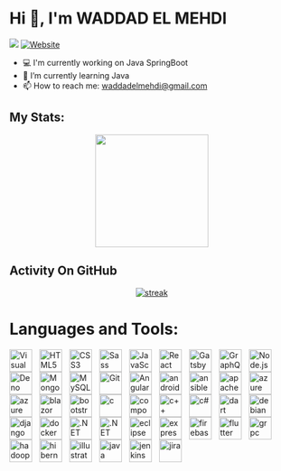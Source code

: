 # Hi 👋, I'm WADDAD EL MEHDI
<img src="https://readme-typing-svg.demolab.com/?lines=Developer%20of%20ChatCool%20Bot;Used%20by%20over%20100,000%20users;3+%2B%20years%20of%20coding%20experience&font=Fira%20Code&center=true&width=700&height=45&color=fff53a&vCenter=true&pause=1000&size=25" /></a>
[![Website](https://img.shields.io/website?label=https://waddadelmehdi.github.io/portfolio/&style=for-the-badge&url=https%3A%2F%2Fcodestackr.com)](https://waddadelmehdi.github.io/portfolio/)
- 💻 I'm currently working on Java SpringBoot
- 🌱 I’m currently learning Java 
- 📫 How to reach me: waddadelmehdi@gmail.com

## My Stats:
<p align="center">
<img height="200px" src="https://github-readme-stats.vercel.app/api?username=waddadelmehdi&hide_border=true&show_icons=true&count_private=true&theme=gruvbox&bg_color=151515">
</p>

## Activity On GitHub

<p align="center">
  <a href="https://github.com/Thinkright20">      
<img title="stats" alt="streak" src="https://github-readme-streak-stats.herokuapp.com/?user=waddadelmehdi&theme=dark&hide_border=true&stroke=f53b3b"/>
</a> 
</p>



# Languages and Tools:

<img align="left" alt="Visual Studio Code" width=" 40px" src="https://cdn.jsdelivr.net/gh/devicons/devicon/icons/vscode/vscode-original.svg" style="padding-right:10px;" />
<img align="left" alt="HTML5" width="40px" src="https://cdn.jsdelivr.net/gh/devicons/devicon/icons/html5/html5-original.svg" style="padding-right:10px;" />
<img align="left" alt="CSS3" width=" 40px" src="https://cdn.jsdelivr.net/gh/devicons/devicon/icons/css3/css3-original.svg" style="padding-right:10px;" />
<img align="left" alt="Sass" width=" 40px" src="https://cdn.jsdelivr.net/gh/devicons/devicon/icons/sass/sass-original.svg" style="padding-right:10px;" />
<img align="left" alt="JavaScript" width=" 40px" src="https://cdn.jsdelivr.net/gh/devicons/devicon/icons/javascript/javascript-original.svg" style="padding-right:10px;" />
<img align="left" alt="React" width=" 40px" src="https://cdn.jsdelivr.net/gh/devicons/devicon/icons/react/react-original.svg" style="padding-right:10px;" />
<img align="left" alt="Gatsby" width=" 40px" src="https://cdn.jsdelivr.net/gh/devicons/devicon/icons/gatsby/gatsby-original.svg" style="padding-right:10px;" />
<img align="left" alt="GraphQL" width=" 40px" src="https://cdn.jsdelivr.net/gh/devicons/devicon/icons/graphql/graphql-plain.svg" style="padding-right:10px;" />
<img align="left" alt="Node.js" width=" 40px" src="https://cdn.jsdelivr.net/gh/devicons/devicon/icons/nodejs/nodejs-original.svg" style="padding-right:10px;" />
<img align="left" alt="Deno" width=" 40px" src="./img/deno-light.svg" style="padding-right:10px;" />
<img align="left" alt="MongoDB" width=" 40px" src="https://cdn.jsdelivr.net/gh/devicons/devicon/icons/mongodb/mongodb-original.svg" style="padding-right:10px;" />
<img align="left" alt="MySQL" width=" 40px" src="https://cdn.jsdelivr.net/gh/devicons/devicon/icons/mysql/mysql-original.svg" style="padding-right:10px;" />
<img align="left" alt="Git" width=" 40px" src="https://cdn.jsdelivr.net/gh/devicons/devicon/icons/git/git-original.svg" style="padding-right:10px;" />
<img align="left" alt="Angular" width=" 40px" src="https://cdn.jsdelivr.net/gh/devicons/devicon@latest/icons/angularjs/angularjs-plain.svg" style="padding-right:10px;" />
<img align="left" alt="android" width="40px" src="https://cdn.jsdelivr.net/gh/devicons/devicon@latest/icons/android/android-original.svg" style="padding-right:10px;" />
<img align="left" alt="ansible" width="40px" src="https://cdn.jsdelivr.net/gh/devicons/devicon@latest/icons/ansible/ansible-original.svg" style="padding-right:10px;" />
<img align="left" alt="apache" width="40px" src="https://cdn.jsdelivr.net/gh/devicons/devicon@latest/icons/apache/apache-original.svg" style="padding-right:10px;" />
<img align="left" alt="azure" width="40px" src="https://cdn.jsdelivr.net/gh/devicons/devicon@latest/icons/azure/azure-original.svg" style="padding-right:10px;" />
<img align="left" alt="azure devops" width="40px" src="https://cdn.jsdelivr.net/gh/devicons/devicon@latest/icons/azuredevops/azuredevops-original.svg" style="padding-right:10px;" />
<img align="left" alt="blazor" width="40px" src="https://cdn.jsdelivr.net/gh/devicons/devicon@latest/icons/blazor/blazor-original.svg" style="padding-right:10px;" />
<img align="left" alt="bootstrap" width="40px" src="https://cdn.jsdelivr.net/gh/devicons/devicon@latest/icons/bootstrap/bootstrap-original.svg" style="padding-right:10px;" />
<img align="left" alt="c" width="40px" src="https://cdn.jsdelivr.net/gh/devicons/devicon@latest/icons/c/c-original.svg" style="padding-right:10px;" />
<img align="left" alt="composer" width="40px" src="https://cdn.jsdelivr.net/gh/devicons/devicon@latest/icons/composer/composer-original.svg" style="padding-right:10px;" />
<img align="left" alt="c++" width="40px" src="https://cdn.jsdelivr.net/gh/devicons/devicon@latest/icons/cplusplus/cplusplus-original.svg" style="padding-right:10px;" />
<img align="left" alt="c#" width="40px" src="https://cdn.jsdelivr.net/gh/devicons/devicon@latest/icons/csharp/csharp-original.svg" style="padding-right:10px;" />
<img align="left" alt="dart" width="40px" src="https://cdn.jsdelivr.net/gh/devicons/devicon@latest/icons/dart/dart-original-wordmark.svg" style="padding-right:10px;" />
<img align="left" alt="debian" width="40px" src="https://cdn.jsdelivr.net/gh/devicons/devicon@latest/icons/debian/debian-original-wordmark.svg" style="padding-right:10px;" />
<img align="left" alt="django" width="40px" src="https://cdn.jsdelivr.net/gh/devicons/devicon@latest/icons/django/django-plain-wordmark.svg" style="padding-right:10px;" />
<img align="left" alt="docker" width="40px" src="https://cdn.jsdelivr.net/gh/devicons/devicon@latest/icons/docker/docker-original-wordmark.svg" style="padding-right:10px;" />
<img align="left" alt=".NET Core" width="40px" src="https://cdn.jsdelivr.net/gh/devicons/devicon@latest/icons/dotnetcore/dotnetcore-original.svg" style="padding-right:10px;" />
<img align="left" alt=".NET Framework" width="40px" src="https://cdn.jsdelivr.net/gh/devicons/devicon@latest/icons/dot-net/dot-net-original-wordmark.svg" style="padding-right:10px;" />
<img align="left" alt="eclipse" width="40px" src="https://cdn.jsdelivr.net/gh/devicons/devicon@latest/icons/eclipse/eclipse-original-wordmark.svg" style="padding-right:10px;" />
<img align="left" alt="express" width="40px" src="https://cdn.jsdelivr.net/gh/devicons/devicon@latest/icons/express/express-original-wordmark.svg" style="padding-right:10px;" />
<img align="left" alt="firebase" width="40px" src="https://cdn.jsdelivr.net/gh/devicons/devicon@latest/icons/firebase/firebase-original.svg" style="padding-right:10px;" />
<img align="left" alt="flutter" width="40px" src="https://cdn.jsdelivr.net/gh/devicons/devicon@latest/icons/flutter/flutter-original.svg" style="padding-right:10px;" />
<img align="left" alt="grpc" width="40px" src="https://cdn.jsdelivr.net/gh/devicons/devicon@latest/icons/grpc/grpc-plain.svg" style="padding-right:10px;" />
<img align="left" alt="hadoop" width="40px" src="https://cdn.jsdelivr.net/gh/devicons/devicon@latest/icons/hadoop/hadoop-original.svg" style="padding-right:10px;" />
<img align="left" alt="hibernate" width="40px" src="https://cdn.jsdelivr.net/gh/devicons/devicon@latest/icons/hibernate/hibernate-original.svg" style="padding-right:10px;" />
<img align="left" alt="illustrator" width="40px" src="https://cdn.jsdelivr.net/gh/devicons/devicon@latest/icons/illustrator/illustrator-plain.svg" style="padding-right:10px;" />
<img align="left" alt="java" width="40px" src="https://cdn.jsdelivr.net/gh/devicons/devicon@latest/icons/java/java-original.svg" style="padding-right:10px;" />
<img align="left" alt="jenkins" width="40px" src="https://cdn.jsdelivr.net/gh/devicons/devicon@latest/icons/jenkins/jenkins-original.svg" style="padding-right:10px;" />
<img align="left" alt="jira" width="40px" src="https://cdn.jsdelivr.net/gh/devicons/devicon@latest/icons/jira/jira-original-wordmark.svg" style="padding-right:10px;" />
